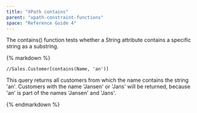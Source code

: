 ```yaml
---
title: "XPath contains"
parent: "xpath-constraint-functions"
space: "Reference Guide 4"
---
```

The contains() function tests whether a String attribute contains a specific string as a substring.

<div class="alert alert-info">{% markdown %}

```
//Sales.Customer[contains(Name, 'an')]

```

This query returns all customers from which the name contains the string 'an'. Customers with the name 'Jansen' or 'Jans' will be returned, because 'an' is part of the names 'Jansen' and 'Jans'.

{% endmarkdown %}</div>
